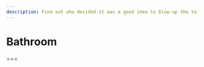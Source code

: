 ```yaml
---
description: Find out who decided it was a good idea to blow up the toilet and leave with 3 traces.
---
```


# Bathroom 

⭐⭐⭐